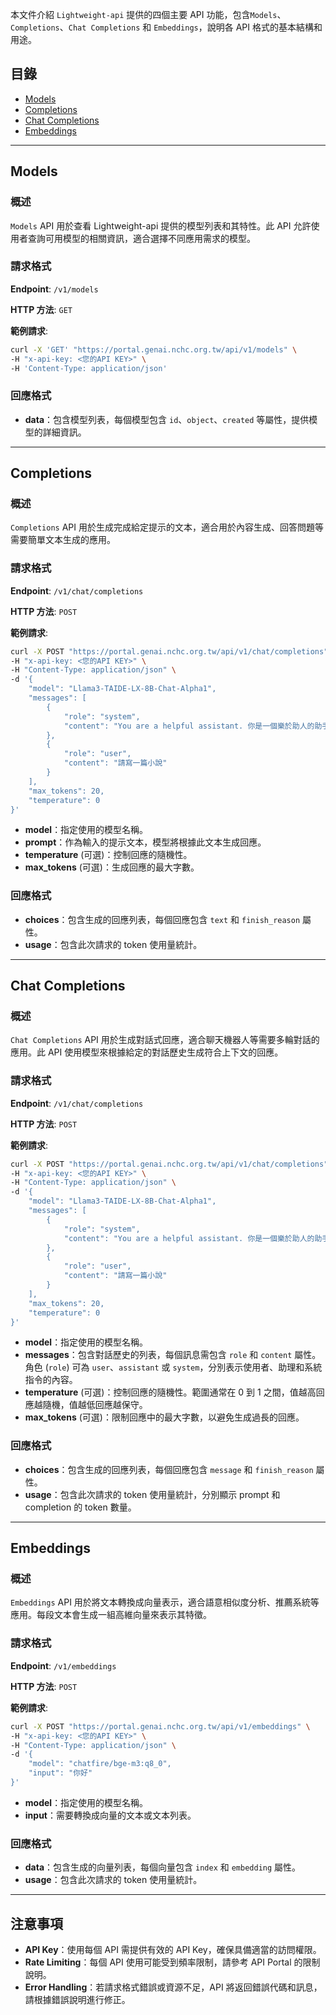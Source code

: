 本文件介紹 `Lightweight-api` 提供的四個主要 API 功能，包含`Models`、 `Completions`、`Chat Completions` 和 `Embeddings`，說明各 API 格式的基本結構和用途。

## 目錄
- [Models](#models)
- [Completions](#completions)
- [Chat Completions](#chat-completions)
- [Embeddings](#embeddings)


---

## Models

### 概述
`Models` API 用於查看 Lightweight-api 提供的模型列表和其特性。此 API 允許使用者查詢可用模型的相關資訊，適合選擇不同應用需求的模型。

### 請求格式
**Endpoint**: `/v1/models`

**HTTP 方法**: `GET`

**範例請求**:
```bash
curl -X 'GET' "https://portal.genai.nchc.org.tw/api/v1/models" \
-H "x-api-key: <您的API KEY>" \
-H 'Content-Type: application/json'
```

### 回應格式
- **data**：包含模型列表，每個模型包含 `id`、`object`、`created` 等屬性，提供模型的詳細資訊。

---
## Completions

### 概述
`Completions` API 用於生成完成給定提示的文本，適合用於內容生成、回答問題等需要簡單文本生成的應用。

### 請求格式
**Endpoint**: `/v1/chat/completions`

**HTTP 方法**: `POST`

**範例請求**:
```bash
curl -X POST "https://portal.genai.nchc.org.tw/api/v1/chat/completions" \
-H "x-api-key: <您的API KEY>" \
-H "Content-Type: application/json" \
-d '{
    "model": "Llama3-TAIDE-LX-8B-Chat-Alpha1",
    "messages": [
        {
            "role": "system",
            "content": "You are a helpful assistant. 你是一個樂於助人的助手。"
        },
        {
            "role": "user",
            "content": "請寫一篇小說"
        }
    ],
    "max_tokens": 20,
    "temperature": 0
}'
```
- **model**：指定使用的模型名稱。
- **prompt**：作為輸入的提示文本，模型將根據此文本生成回應。
- **temperature** (可選)：控制回應的隨機性。
- **max_tokens** (可選)：生成回應的最大字數。

### 回應格式
- **choices**：包含生成的回應列表，每個回應包含 `text` 和 `finish_reason` 屬性。
- **usage**：包含此次請求的 token 使用量統計。

---

## Chat Completions

### 概述
`Chat Completions` API 用於生成對話式回應，適合聊天機器人等需要多輪對話的應用。此 API 使用模型來根據給定的對話歷史生成符合上下文的回應。



### 請求格式
**Endpoint**: `/v1/chat/completions`

**HTTP 方法**: `POST`

**範例請求**:
```bash
curl -X POST "https://portal.genai.nchc.org.tw/api/v1/chat/completions" \
-H "x-api-key: <您的API KEY>" \
-H "Content-Type: application/json" \
-d '{
    "model": "Llama3-TAIDE-LX-8B-Chat-Alpha1",
    "messages": [
        {
            "role": "system",
            "content": "You are a helpful assistant. 你是一個樂於助人的助手。"
        },
        {
            "role": "user",
            "content": "請寫一篇小說"
        }
    ],
    "max_tokens": 20,
    "temperature": 0
}'
```
- **model**：指定使用的模型名稱。
- **messages**：包含對話歷史的列表，每個訊息需包含 `role` 和 `content` 屬性。角色 (`role`) 可為 `user`、`assistant` 或 `system`，分別表示使用者、助理和系統指令的內容。
- **temperature** (可選)：控制回應的隨機性。範圍通常在 0 到 1 之間，值越高回應越隨機，值越低回應越保守。
- **max_tokens** (可選)：限制回應中的最大字數，以避免生成過長的回應。

### 回應格式
- **choices**：包含生成的回應列表，每個回應包含 `message` 和 `finish_reason` 屬性。
- **usage**：包含此次請求的 token 使用量統計，分別顯示 prompt 和 completion 的 token 數量。

---

## Embeddings

### 概述
`Embeddings` API 用於將文本轉換成向量表示，適合語意相似度分析、推薦系統等應用。每段文本會生成一組高維向量來表示其特徵。

### 請求格式

**Endpoint**: `/v1/embeddings`

**HTTP 方法**: `POST`

**範例請求**:
```bash
curl -X POST "https://portal.genai.nchc.org.tw/api/v1/embeddings" \
-H "x-api-key: <您的API KEY>" \
-H "Content-Type: application/json" \
-d '{
    "model": "chatfire/bge-m3:q8_0",
    "input": "你好"
}'
```
- **model**：指定使用的模型名稱。
- **input**：需要轉換成向量的文本或文本列表。

### 回應格式
- **data**：包含生成的向量列表，每個向量包含 `index` 和 `embedding` 屬性。
- **usage**：包含此次請求的 token 使用量統計。

---



## 注意事項

- **API Key**：使用每個 API 需提供有效的 API Key，確保具備適當的訪問權限。
- **Rate Limiting**：每個 API 使用可能受到頻率限制，請參考 API Portal 的限制說明。
- **Error Handling**：若請求格式錯誤或資源不足，API 將返回錯誤代碼和訊息，請根據錯誤說明進行修正。
